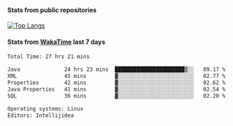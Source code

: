 #### Stats from public repositories

[![Top Langs](https://github-readme-stats.vercel.app/api/top-langs/?username=hyoghurt&layout=compact&exclude_repo=multiserver,docker_compose&langs_count=6)](https://github.com/anuraghazra/github-readme-stats)

#### Stats from [WakaTime](https://wakatime.com/@hyoghurt) last 7 days
<!--START_SECTION:waka-->

```txt
Total Time: 27 hrs 21 mins

Java              24 hrs 23 mins  ██████████████████████▒░░   89.17 %
XML               45 mins         ▓░░░░░░░░░░░░░░░░░░░░░░░░   02.77 %
Properties        42 mins         ▓░░░░░░░░░░░░░░░░░░░░░░░░   02.62 %
Java Properties   41 mins         ▓░░░░░░░░░░░░░░░░░░░░░░░░   02.54 %
SQL               36 mins         ▓░░░░░░░░░░░░░░░░░░░░░░░░   02.20 %

Operating systems: Linux
Editors: Intellijidea
```

<!--END_SECTION:waka-->
